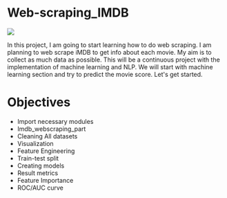 # Web-scraping_IMDB
![](https://i.pinimg.com/originals/0f/57/41/0f5741c61305fa3489653c7650c94658.jpg)
<a name="introduction"></a>

In this project, I am going to start learning how to do web scraping. I am planning to web scrape iMDB to get info about each movie.  My aim is to collect as much data as possible. This will be a continuous project with the implementation of machine learning and NLP. We will start with machine learning section and try to predict the movie score. Let's get started. 


# Objectives
- Import necessary modules
- Imdb_webscraping_part
- Cleaning All datasets
- Visualization
- Feature Engineering
- Train-test split
- Creating models
- Result metrics
- Feature Importance
- ROC/AUC curve

